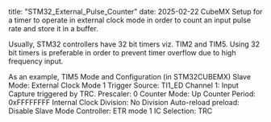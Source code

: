 title: "STM32_External_Pulse_Counter"
date: 2025-02-22
CubeMX Setup for a timer to operate in external clock mode in order to count an input pulse rate and store it in a buffer.

Usually, STM32 controllers have 32 bit timers viz. TIM2 and TIM5. 
Using 32 bit timers is preferable in order to prevent timer overflow due to high frequency input. 

As an example, TIM5 Mode and Configuration (in STM32CUBEMX)
Slave Mode: External Clock Mode 1
Trigger Source: TI1_ED
Channel 1: Input Capture triggered by TRC.
Prescaler: 0
Counter Mode: Up
Counter Period: 0xFFFFFFFF
Internal Clock Division: No Division
Auto-reload preload: Disable
Slave Mode Controller: ETR mode 1
IC Selection: TRC

